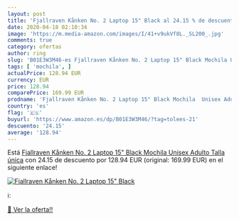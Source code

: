 ```yaml
---
layout: post
title: 'Fjallraven Kånken No. 2 Laptop 15" Black al 24.15 % de descuento'
date: 2020-04-18 02:10:34
image: 'https://m.media-amazon.com/images/I/41+v9ukVf8L._SL200_.jpg'
comments: true
category: ofertas
author: ring
slug: 'B01E3W3M46-es Fjallraven Kånken No. 2 Laptop 15" Black Mochila Unisex...'
tags: [ 'mochila', ]
actualPrice: 128.94 EUR
currency: EUR
price: 128.94
comparePrice: 169.99 EUR
prodname: 'Fjallraven Kånken No. 2 Laptop 15" Black Mochila  Unisex Adulto  Talla única'
country: 'es'
flag: '🇪🇸'
buyurl: 'https://www.amazon.es/dp/B01E3W3M46/?tag=tolees-21'
descuento: '24.15'
average: '128.94'
---
```


Está [Fjallraven Kånken No. 2 Laptop 15" Black Mochila  Unisex Adulto  Talla única](https://www.amazon.es/dp/B01E3W3M46/?tag=tolees-21) con 24.15 de descuento por 128.94 EUR (original: 169.99 EUR) en el siguiente enlace!

[![Fjallraven Kånken No. 2 Laptop 15" Black](https://m.media-amazon.com/images/I/41+v9ukVf8L._SL200_.jpg)](https://www.amazon.es/dp/B01E3W3M46/?tag=tolees-21)

ℹ️:


[🛒 Ver la oferta!!](https://www.amazon.es/dp/B01E3W3M46/?tag=tolees-21)
